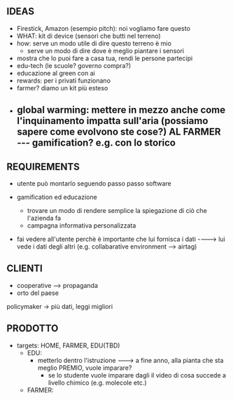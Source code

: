 ## IDEAS 
- Firestick, Amazon (esempio pitch): noi vogliamo fare questo 
- WHAT: kit di device (sensori che butti nel terreno) 
- how: serve un modo utile di dire questo terreno è mio 
    - serve un modo di dire dove è meglio piantare i sensori 
- mostra che lo puoi fare a casa tua, rendi le persone partecipi 
- edu-tech (le scuole? governo compra?)
- educazione al green con ai 
- rewards: per i privati funzionano 
- farmer? diamo un kit più esteso
- global warming: mettere in mezzo anche come l'inquinamento impatta sull'aria (possiamo sapere come evolvono ste cose?) AL FARMER  --- gamification? e.g. con lo storico 
    - 

## REQUIREMENTS 
- utente può montarlo seguendo passo passo software 
- gamification ed educazione 
    - trovare un modo di rendere semplice la spiegazione di ciò che l'azienda fa 
    - campagna informativa personalizzata

- fai vedere all'utente perchè è importante che lui fornisca i dati ----> lui vede i dati degli altri (e.g. collabarative environment --> airtag) 



## CLIENTI 
- cooperative --> propaganda
- orto del paese

policymaker -> più dati, leggi migliori 





## PRODOTTO 
- targets: HOME, FARMER, EDU(TBD) 
    - EDU:
        - metterlo dentro l'istruzione ---> a fine anno, alla pianta che sta meglio PREMIO, vuole imparare?  
            - se lo studente vuole imparare dagli il video di cosa succede a livello chimico (e.g. molecole etc.)
    - FARMER:
